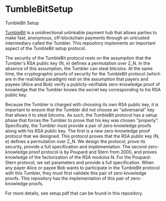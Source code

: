 # TumbleBitSetup
TumbleBit Setup

[TumbleBit](http://cs-people.bu.edu/heilman/tumblebit/) is a unidirectional unlinkable payment hub that allows parties to make fast, anonymous, off-blockchain payments through an untrusted intermediary called the Tumbler. This repository implements an important aspect of the TumbleBit setup protocol. 

The security of the TumbleBit protocol rests on the assumption that the Tumbler's RSA public key (N, e) defines a permutation over Z_N. In the absence of this assumption, the Tumbler can steal bitcoins. At the same time, the cryptographic proofs of security for the TumbleBit protocol (which are in the real/ideal paradigm) rest on the assumption that payers and payees (Alice and Bob) verify a publicly-verifiable zero-knowledge proof of knowledge that the Tumbler knows the secret key corresponding to his RSA public key.

Because the Tumbler is charged with choosing its own RSA public key, it is important to ensure that the Tumbler did not choose an "adversarial" key that allows it to steal bitcoins. As such, the TumbleBit protocol has a setup phase that forces the Tumbler to prove that his key was chosen "properly". Specifically, the Tumbler must provide a pair of zero-knowledge proofs along with his RSA public key. The first is a new zero-knowledge proof protocol that we designed. This protocol proves that the RSA public key (N, e) defines a permutation over Z_N. We design the protocol, prove its security, provide a full specification and implementation. The second zero-knowledge proof protocol is by Poupard and Stern from 2000, and proves knowledge of the factorization of the RSA modulus N. For the Poupard-Stern protocol, we set parameters and provide a full specification. When any payer Alice or payee Bob wants to participate in the TumbleBit protocol with this Tumbler, they must first validate this pair of zero knowledge proofs. This repository has the implementation of this pair of zero-knowledge proofs.

For more details, see setup.pdf that can be found in this repository.

